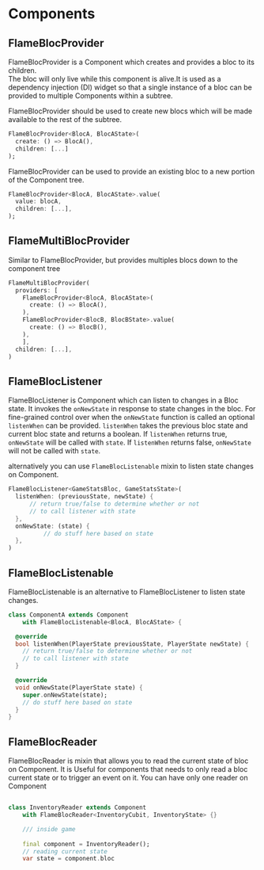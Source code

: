 

# Components


## FlameBlocProvider

FlameBlocProvider is a Component which creates and provides a bloc to its children.  
The bloc will only live while this component is alive.It is used as a dependency injection (DI)
widget so that a single instance of a bloc can be provided to multiple Components within a subtree.

FlameBlocProvider should be used to create new blocs which will be made available to the rest of the
subtree.

```dart
FlameBlocProvider<BlocA, BlocAState>(
  create: () => BlocA(),
  children: [...]
);
```

FlameBlocProvider can be used to provide an existing bloc to a new portion of the Component tree.

```dart
FlameBlocProvider<BlocA, BlocAState>.value(
  value: blocA,
  children: [...],
);
```


## FlameMultiBlocProvider

Similar to FlameBlocProvider, but provides multiples blocs down to the component tree

```dart
FlameMultiBlocProvider(
  providers: [
    FlameBlocProvider<BlocA, BlocAState>(
      create: () => BlocA(),
    ),
    FlameBlocProvider<BlocB, BlocBState>.value(
      create: () => BlocB(),
    ),
    ],
  children: [...],
)
```


## FlameBlocListener

FlameBlocListener is Component which can listen to changes in a Bloc state. It invokes
the `onNewState` in response to state changes in the bloc. For fine-grained control over when
the `onNewState` function is called an optional `listenWhen` can be provided. `listenWhen` takes the
previous bloc state and current bloc state and returns a boolean. If `listenWhen` returns
true, `onNewState` will be called with `state`. If `listenWhen` returns false, `onNewState` will not
be called with `state`.

alternatively you can use `FlameBlocListenable` mixin to listen state changes on Component.

```dart
FlameBlocListener<GameStatsBloc, GameStatsState>(
  listenWhen: (previousState, newState) {
      // return true/false to determine whether or not
      // to call listener with state
  },
  onNewState: (state) {
          // do stuff here based on state
  },
)
```


## FlameBlocListenable

FlameBlocListenable is an alternative to FlameBlocListener to listen state changes.

```dart
class ComponentA extends Component
    with FlameBlocListenable<BlocA, BlocAState> {

  @override
  bool listenWhen(PlayerState previousState, PlayerState newState) {
    // return true/false to determine whether or not
    // to call listener with state
  }

  @override
  void onNewState(PlayerState state) {
    super.onNewState(state);
    // do stuff here based on state
  }
}
```


## FlameBlocReader

FlameBlocReader is mixin that allows you to read the current state of bloc on Component. It is
Useful for components that needs to only read a bloc current state or to trigger an event on it. You
can have only one reader on Component


```dart

class InventoryReader extends Component
    with FlameBlocReader<InventoryCubit, InventoryState> {}

    /// inside game
    
    final component = InventoryReader();
    // reading current state
    var state = component.bloc
```

